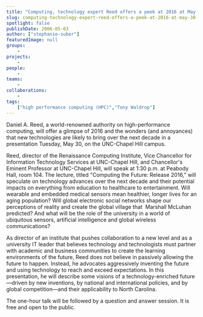 ```yaml
---
title: "Computing, technology expert Reed offers a peek at 2016 at May 30 talk"
slug: computing-technology-expert-reed-offers-a-peek-at-2016-at-may-30-talk
spotlight: false
publishDate: 2006-05-03
author: ["stephanie-suber"]
featuredImage: null
groups:
    - 
projects:
    - 
people:
    - 
teams: 
    - 
collaborations:
    - 
tags:
    ["high performance computing (HPC)","Tony Waldrop"]
---
```

Daniel A. Reed, a world-renowned authority on high-performance computing, will offer a glimpse of 2016 and the wonders (and annoyances) that new technologies are likely to bring over the next decade in a presentation Tuesday, May 30, on the UNC-Chapel Hill campus.<!--more-->

Reed, director of the Renaissance Computing Institute, Vice Chancellor for Information Technology Services at UNC-Chapel Hill, and Chancellor's Eminent Professor at UNC-Chapel Hill, will speak at 1:30 p.m. at Peabody Hall, room 104. The lecture, titled "Computing the Future: Release 2016," will speculate on technology advances over the next decade and their potential impacts on everything from education to healthcare to entertainment. Will wearable and embedded medical sensors mean healthier, longer lives for an aging population? Will global electronic social networks shape our perceptions of reality and create the global village that  Marshall McLuhan predicted? And what will be the role of the university in a world of ubiquitous sensors, artificial intelligence and global wireless communications?

As director of an institute that pushes collaboration to a new level and as a university IT leader that believes technology and technologists must partner with academic and business communities to create the learning environments of the future, Reed does not believe in passively allowing the future to happen. Instead, he advocates aggressively inventing the future and using technology to reach and exceed expectations. In this presentation, he will describe some visions of a technology-enriched future—driven by new inventions, by national and international policies, and by global competition—and their applicability to North Carolina.

The one-hour talk will be followed by a question and answer session. It is free and open to the public.
